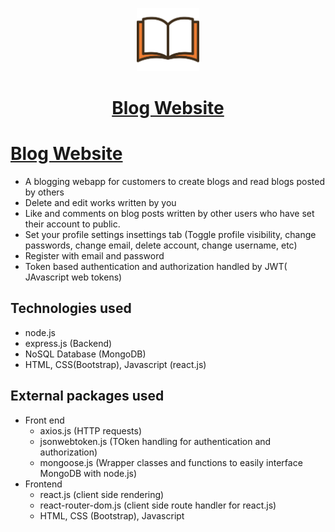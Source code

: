 <p align='center'>
  <img src='https://github.com/YashKarnik/blog_website/blob/master/client/public/favicon.svg' width='20%' />
  <h1 align='center'><a href='https://yk-blogger.herokuapp.com/'>Blog Website</a></h1>
</p>

# [Blog Website](https://yk-blogger.herokuapp.com) 
* A blogging webapp for customers to create blogs and read blogs posted by others
* Delete and edit works written by you
* Like and comments on blog posts written by other users who have set their account to public.
* Set your profile settings insettings tab (Toggle profile visibility, change passwords, change email, delete account, change username, etc)
* Register with email and password
* Token based authentication and authorization handled by JWT( JAvascript web tokens)

## Technologies used
* node.js
* express.js (Backend)
* NoSQL Database (MongoDB)
* HTML, CSS(Bootstrap), Javascript (react.js)

## External packages used
* Front end
  * axios.js (HTTP requests)
  * jsonwebtoken.js (TOken handling for authentication and authorization)
  * mongoose.js (Wrapper classes and functions to easily interface MongoDB with node.js)
* Frontend 
  * react.js (client side rendering)
  * react-router-dom.js (client side route handler for react.js)   
  * HTML, CSS (Bootstrap), Javascript
